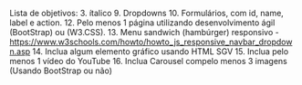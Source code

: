 Lista de objetivos:
3. ítalico
9. Dropdowns
10. Formulários, com id, name, label e action.
12. Pelo menos 1 página utilizando desenvolvimento ágil (BootStrap) ou (W3.CSS).
13. Menu sandwich (hambúrger) responsivo - https://www.w3schools.com/howto/howto_js_responsive_navbar_dropdown.asp
14. Inclua algum elemento gráfico usando HTML SGV
15. Inclua pelo menos 1 vídeo do YouTube
16. Inclua Carousel compelo menos 3 imagens (Usando BootStrap ou não)